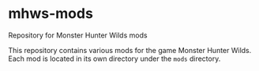 # mhws-mods

Repository for Monster Hunter Wilds mods

This repository contains various mods for the game Monster Hunter Wilds. Each mod is located in its own directory under the `mods` directory.

